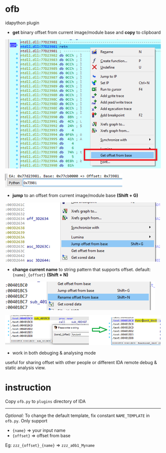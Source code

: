# ofb

idapython plugin

- **get** binary offset from current image/module base and **copy** to clipboard

![Alt text](img/1.png "Title")

![Alt text](img/2.png "Title")

- **jump** to an offset from current image/module base **(Shift + G)**

![Alt text](img/3.png "Title")

- **change current name** to string pattern that supports offset. default: `{name}_{offset}` **(Shift + N)**

![Alt text](img/4.png "Title")

![Alt text](img/5.png "Title")

- work in both debuging & analysing mode

useful for sharing offset with other people or different IDA remote debug & static analysis view.

# instruction

Copy `ofb.py` to `plugins` directory of IDA

---

*Optional:* To change the default template, fix constant `NAME_TEMPLATE` in `ofb.py`. Only support
- `{name}` => your input name
- `{offset}` => offset from base

Eg: `zzz_{offset}_{name}` => `zzz_a0b1_Myname`

